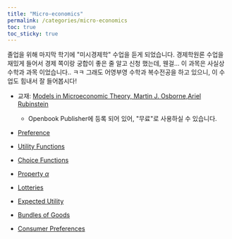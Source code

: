 ```yaml
---
title: "Micro-economics"
permalink: /categories/micro-economics
toc: true
toc_sticky: true
---
```


졸업을 위해 마지막 학기에 "미시경제학" 수업을 듣게 되었습니다.
경제학원론 수업을 재밌게 들어서 경제 쪽이랑 궁합이 좋은 줄 알고 신청 했는데, 웬걸... 이 과목은 사실상 수학과 과목 이었습니다.. ㅋㅋ
그래도 어영부영 수학과 복수전공을 하고 있으니, 이 수업도 힘내서 잘 들어봅시다!

- 교재: [Models in Microeconomic Theory, Martin J. Osborne,Ariel Rubinstein](https://www.openbookpublishers.com/books/10.11647/obp.0361)
  - Openbook Publisher에 등록 되어 있어, "무료"로 사용하실 수 있습니다.

- [Preference](/2025/03/05/preferences/)
- [Utility Functions](/2025/03/10/utility-functions/)
- [Choice Functions](/2025/03/12/choice-functions/)
- [Property $\alpha$](/2025/03/17/property-alpha/)
- [Lotteries](/2025/03/19/lotteries/)
- [Expected Utility](/2025/04/18/expected-utility/)
- [Bundles of Goods]()
- [Consumer Preferences]()
